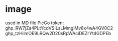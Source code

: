 # image
used in MD file
PicGo token: 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
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
